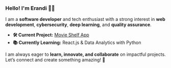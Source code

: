 ### Hello! I'm Erandi 👩‍💻  
I am a **software developer** and tech enthusiast with a strong interest in **web development**, **cybersecurity**, **deep learning**, and **quality assurance**.

- **🛠️ Current Project:** [Movie Shelf App](https://github.com/erandime/movie-shelf-app)  
- **📚 Currently Learning:** React.js & Data Analytics with Python  

I am always eager to **learn, innovate, and collaborate** on impactful projects. Let’s connect and create something amazing! 🚀
